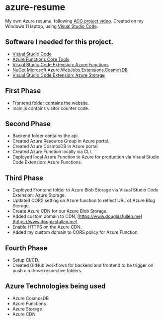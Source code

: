 # azure-resume
My own Azure resume, following [ACG project video](https://learn.acloud.guru/series/acg-projects/view/403). Created on my Windows 11 laptop, using [Visual Studio Code](https://code.visualstudio.com/).

## Software I needed for this project.

- [Visual Studio Code](https://code.visualstudio.com/)
- [Azure Functions Core Tools](https://docs.microsoft.com/en-us/azure/azure-functions/functions-run-local?tabs=v4%2Cwindows%2Ccsharp%2Cportal%2Cbash)
- [Visual Studio Code Extension: Azure Functions](https://marketplace.visualstudio.com/items?itemName=ms-azuretools.vscode-azurefunctions)
- [NuGet Microsoft.Azure.WebJobs.Extensions.CosmosDB](https://www.nuget.org/packages/Microsoft.Azure.WebJobs.Extensions.CosmosDB#dotnet-cli)
- [Visual Studio Code Extension: Azure Storage](https://marketplace.visualstudio.com/items?itemName=ms-azuretools.vscode-azurestorage)

## First Phase

- Frontend folder contains the website.
- main.js contains visitor counter code.

## Second Phase
- Backend folder contains the api.
- Created Azure Resource Group in Azure portal.
- Created Azure CosmosDB in Azure portal.
- Created Azure Function locally via CLI.
- Deployed local Azure Function to Azure for production via Visual Studio Code Extension: Azure Functions.

## Third Phase
- Deployed Frontend folder to Azure Blob Storage via Visual Studio Code Extension: Azure Storage.
- Updated CORS setting on Azure function to reflect URL of Azure Blog Storage.
- Create Azure CDN for our Azure Blob Storage.
- Added custom domain to CDN, [https://www.douglasfullen.me](https://www.douglasfullen.me).
- Enable HTTPS on the Azure CDN.
- Added my custom domain to CORS policy for Azure Function.

## Fourth Phase
- Setup CI/CD.
- Created GitHub workflows for backend and frontend to be trigger on push oin those respective folders. 

## Azure Technologies being used
- Azure CosmosDB
- Azure Functions
- Azure Storage
- Azure CDN
